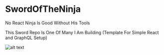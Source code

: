 # SwordOfTheNinja
No React Ninja Is Good Without His Tools 

This Sword Repo Is One Of Many I Am Building
(Template For Simple React and GraphQL Setup)

![alt text](http://icowebsolutions.com/wp-content/uploads/2015/11/Ninja-Shadow-2.png)
